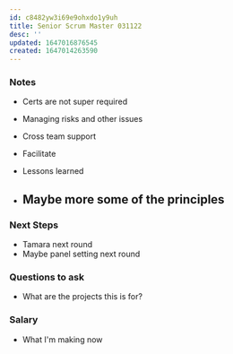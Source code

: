 ```yaml
---
id: c8482yw3i69e9ohxdo1y9uh
title: Senior Scrum Master 031122
desc: ''
updated: 1647016876545
created: 1647014263590
---
```



### Notes
- Certs are not super required


- Managing risks and other issues
- Cross team support
- Facilitate
- Lessons learned

- Maybe more some of the principles
    - 

### Next Steps
- Tamara next round
- Maybe panel setting next round

### Questions to ask
- What are the projects this is for?

### Salary
- What I'm making now
